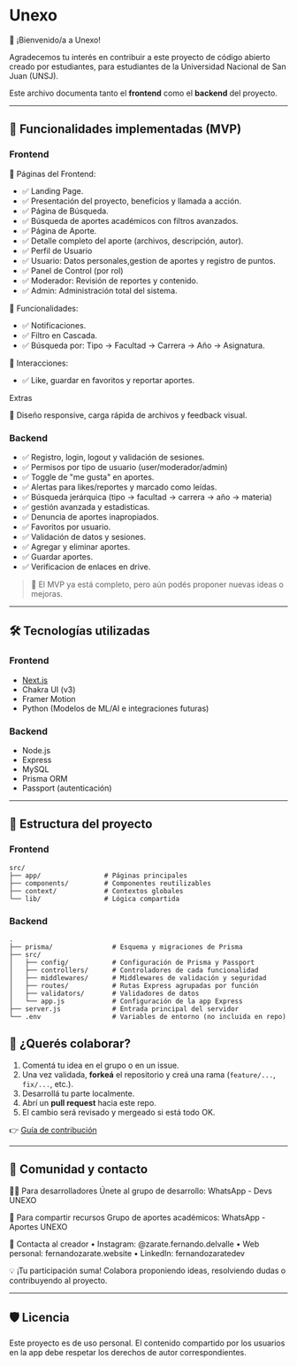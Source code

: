 # Unexo

🌟 ¡Bienvenido/a a Unexo!

Agradecemos tu interés en contribuir a este proyecto de código abierto creado por estudiantes, para estudiantes de la Universidad Nacional de San Juan (UNSJ).

Este archivo documenta tanto el **frontend** como el **backend** del proyecto.

---

## 🚀 Funcionalidades implementadas (MVP)

### Frontend

📌 Páginas del Frontend:

- ✅ Landing Page.
- ✅ Presentación del proyecto, beneficios y llamada a acción.
- ✅ Página de Búsqueda.
- ✅ Búsqueda de aportes académicos con filtros avanzados.
- ✅ Página de Aporte.
- ✅ Detalle completo del aporte (archivos, descripción, autor).
- ✅ Perfil de Usuario
- ✅ Usuario: Datos personales,gestion de aportes y registro de puntos.
- ✅ Panel de Control (por rol)
- ✅ Moderador: Revisión de reportes y contenido.
- ✅ Admin: Administración total del sistema.

📌 Funcionalidades:

- ✅ Notificaciones.
- ✅ Filtro en Cascada.
- ✅ Búsqueda por: Tipo → Facultad → Carrera → Año → Asignatura.

📌 Interacciones:

- ✅ Like, guardar en favoritos y reportar aportes.

Extras

📌 Diseño responsive, carga rápida de archivos y feedback visual.

### Backend

- ✅ Registro, login, logout y validación de sesiones.
- ✅ Permisos por tipo de usuario (user/moderador/admin)
- ✅ Toggle de "me gusta" en aportes.
- ✅ Alertas para likes/reportes y marcado como leídas.
- ✅ Búsqueda jerárquica (tipo → facultad → carrera → año → materia)
- ✅ gestión avanzada y estadisticas.
- ✅ Denuncia de aportes inapropiados.
- ✅ Favoritos por usuario.
- ✅ Validación de datos y sesiones.
- ✅ Agregar y eliminar aportes.
- ✅ Guardar aportes.
- ✅ Verificacion de enlaces en drive.

> 📌 El MVP ya está completo, pero aún podés proponer nuevas ideas o mejoras.

---

## 🛠️ Tecnologías utilizadas

### Frontend

- [Next.js](https://nextjs.org)
- Chakra UI (v3)
- Framer Motion
- Python (Modelos de ML/AI e integraciones futuras)

### Backend

- Node.js
- Express
- MySQL
- Prisma ORM
- Passport (autenticación)

---

## 📁 Estructura del proyecto

### Frontend

```
src/
├── app/                # Páginas principales
├── components/         # Componentes reutilizables
├── context/            # Contextos globales
└── lib/                # Lógica compartida
```

### Backend

```
.
├── prisma/               # Esquema y migraciones de Prisma
├── src/
│   ├── config/           # Configuración de Prisma y Passport
│   ├── controllers/      # Controladores de cada funcionalidad
│   ├── middlewares/      # Middlewares de validación y seguridad
│   ├── routes/           # Rutas Express agrupadas por función
│   ├── validators/       # Validadores de datos
│   └── app.js            # Configuración de la app Express
├── server.js             # Entrada principal del servidor
└── .env                  # Variables de entorno (no incluida en repo)
```

## 🤝 ¿Querés colaborar?

1. Comentá tu idea en el grupo o en un issue.
2. Una vez validada, **forkeá** el repositorio y creá una rama (`feature/...`, `fix/...`, etc.).
3. Desarrollá tu parte localmente.
4. Abrí un **pull request** hacia este repo.
5. El cambio será revisado y mergeado si está todo OK.

👉 [Guía de contribución](./CONTRIBUTING.md)

---

## 🔗 Comunidad y contacto

👨‍💻 Para desarrolladores
Únete al grupo de desarrollo: WhatsApp - Devs UNEXO

📖 Para compartir recursos
Grupo de aportes académicos: WhatsApp - Aportes UNEXO

📩 Contacta al creador
• Instagram: @zarate.fernando.delvalle
• Web personal: fernandozarate.website
• LinkedIn: fernandozaratedev

💡 ¡Tu participación suma!
Colabora proponiendo ideas, resolviendo dudas o contribuyendo al proyecto.

---

## 🛡️ Licencia

Este proyecto es de uso personal. El contenido compartido por los usuarios en la app debe respetar los derechos de autor correspondientes.
